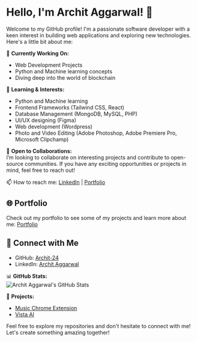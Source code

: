 # Hello, I'm Archit Aggarwal! 👋

Welcome to my GitHub profile! I'm a passionate software developer with a keen interest in building web applications and exploring new technologies. Here's a little bit about me:

🔭 **Currently Working On:**  
- Web Development Projects
- Python and Machine learning concepts
- Diving deep into the world of blockchain

🌱 **Learning & Interests:**  
- Python and Machine learning
- Frontend Frameworks (Tailwind CSS, React)
- Database Management (MongoDB, MySQL, PHP)
- UI/UX designing (Figma)
- Web development (Wordpress)
- Photo and Video Editing (Adobe Photoshop, Adobe Premiere Pro, Microsoft Clipchamp)

👯 **Open to Collaborations:**  
I’m looking to collaborate on interesting projects and contribute to open-source communities. If you have any exciting opportunities or projects in mind, feel free to reach out!

📫 How to reach me: [LinkedIn](https://www.linkedin.com/in/architagg07/) | [Portfolio](https://dev-archit-portfolio.pantheonsite.io/)
## 🌐 Portfolio

Check out my portfolio to see some of my projects and learn more about me: [Portfolio](https://dev-archit-portfolio.pantheonsite.io/)

## 🤝 Connect with Me

- GitHub: [Archit-24](https://github.com/Archit-24)
- LinkedIn: [Archit Aggarwal](https://www.linkedin.com/in/architagg07/)

📊 **GitHub Stats:**  
![Archit Aggarwal's GitHub Stats](https://github-readme-stats.vercel.app/api?username=AryaGupta01&show_icons=true&theme=radical)

🔗 **Projects:**  
- [Music Chrome Extension](https://aryagupta01.github.io/Music-Chrome-Extension/)
- [Vista AI](https://aryagupta01.github.io/VISTA-AI/)

Feel free to explore my repositories and don't hesitate to connect with me! Let's create something amazing together!
